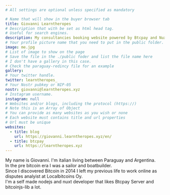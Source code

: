 ```yaml
---
# All settings are optional unless specified as mandatory

# Name that will show in the buyer browser tab
title: Giovanni Learntheropes
# Description that with be set as html head tag.
# Useful for search engines.
description: My consultancies booking website powered by Btcpay and Nuxt
# Your profile picture name that you need to put in the public folder.
image: me.jpg
# List of image to show on the page
# Save the file in the ./public foder and list the file name here
# I don't have a gallery in this case.
# Check the paraguay-redincy file for an example
gallery:
# Your twitter handle.
twitter: learntheropes_
# Your Nostr pubkey or NIP-05
nostr: giovanni@learntheropes.xyz
# Instagram username.
instagram: null
# Websites and/or blogs, including the protocol (https://)
# Note this is an Array of Object
# You can provide as many websites as you wish or none
# Each website must contains title and url properties
# Url must be unique
websites:
  - title: blog
    url: https://giovanni.learntheropes.xyz/en/
  - title: btcpay
    url: https://learntheropes.xyz
---
```

My name is Giovanni. I'm italian living between Paraguay and Argentina.  
In the pre bitcoin era I was a sailor and boatbuilder.  
Since I discovered Bitcoin in 2014 I left my previous life to work online as disputes analyist at Localbitcoins Oy.  
I'm a self made nodejs and nuxt developer that likes Btcpay Server and bitcoinjs-lib a lot.  